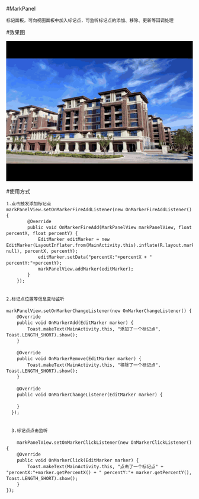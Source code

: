 #MarkPanel

    标记面板，可向视图面板中加入标记点，可监听标记点的添加、移除、更新等回调处理

#效果图
    
![name](https://raw.githubusercontent.com/wcl9900/MarkPanel/master/markpanel.gif)

#使用方式

    1.点击触发添加标记点
    markPanelView.setOnMarkerFireAddListener(new OnMarkerFireAddListener() {
            @Override
            public void OnMarkerFireAdd(MarkPanelView markPanelView, float percentX, float percentY) {
                EditMarker editMarker = new EditMarker(LayoutInflater.from(MainActivity.this).inflate(R.layout.marker_layout, null), percentX, percentY);
                editMarker.setData("percentX:"+percentX + " percentY:"+percentY);
                markPanelView.addMarker(editMarker);
            }
        });


    2.标记点位置等信息变动监听
    
    markPanelView.setOnMarkerChangeListener(new OnMarkerChangeListener() {
        @Override
        public void OnMarkerAdd(EditMarker marker) {
            Toast.makeText(MainActivity.this, "添加了一个标记点", Toast.LENGTH_SHORT).show();
        }

        @Override
        public void OnMarkerRemove(EditMarker marker) {
            Toast.makeText(MainActivity.this, "移除了一个标记点", Toast.LENGTH_SHORT).show();
        }

        @Override
        public void OnMarkerChangeListener(EditMarker marker) {

        }
      });
      
      
      3.标记点点击监听
      
        markPanelView.setOnMarkerClickListener(new OnMarkerClickListener() {
        @Override
        public void OnMarkerClick(EditMarker marker) {
            Toast.makeText(MainActivity.this, "点击了一个标记点" + "percentX:"+marker.getPercentX() + " percentY:"+ marker.getPercentY(), Toast.LENGTH_SHORT).show();
        }
    });
